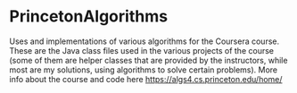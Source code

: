 # PrincetonAlgorithms
Uses and implementations of various algorithms for the Coursera course.
These are the Java class files used in the various projects of the course (some of them are helper classes that are provided by the instructors, while most are my solutions, using algorithms to solve certain problems).
More info about the course and code here https://algs4.cs.princeton.edu/home/
